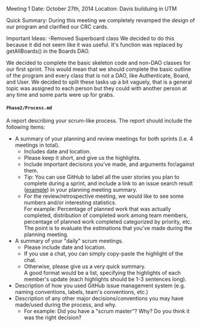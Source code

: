 Meeting 1
Date: October 27th, 2014
Location: Davis builduing in UTM

Quick Summary: During this meeting we completely revamped the design of our program and clarified our CRC cards. 

Important Ideas:
-Removed Superboard class
  We decided to do this because it did not seem like it was useful. It's function was replaced by getAllBoards() in the      Boards DAO.

We decided to complete the basic skeleton code and non-DAO classes for our first sprint. This would mean that we should complete the basic outline of the program and every class that is not a DAO, like Authenticate, Board, and User. We decided to split these tasks up a bit vaguely, that is a general topic was assigned to each person but they could with another person at any time and some parts were up for grabs. 
 
 
  
 




#### `Phase2/Process.md`
 
 A report describing your scrum-like process. The report should include the following items:
 
  * A summary of your planning and review meetings for both sprints (i.e. 4 meetings in total).
    * Includes date and location.
    * Please keep it short, and give us the highlights.
    * Include important decisions you've made, and arguments for/against them.
    * Tip: You can use GitHub to label all the user stories you plan to complete during a sprint, and include a link to an issue search result ([example](https://github.com/csc301-fall2014/CSC301H1F-L5101-Home/issues?q=is%3Aissue+label%3ARelease-Plan-1+)) in your planning meeting summary.
    * For the review/retrospective meeting, we would like to see some numbers and/or interesting statistics.   
      For example: Percentage of planned work that was actually completed, distribution of completed work among team members, percentage of planned work completed categorized by priority, etc.    
      The point is to evaluate the estimations that you've made during the planning meeting.
  * A summary of your "daily" scrum meetings.
    * Please include date and location.
    * If you use a chat, you can simply copy-paste the highlight of the chat.
    * Otherwise, please give us a very quick summary.    
      A good format would be a list, specifying the highlights of each member's update (each highlights should be 1-3 sentences long).
  * Description of how you used GitHub issue management system (e.g. naming conventions, labels, team's conventions, etc.)
  * Description of any other major decisions/conventions you may have made/used during the process, and why.
    * For example: Did you have a "scrum master"? Why? Do you think it was the right decision?
